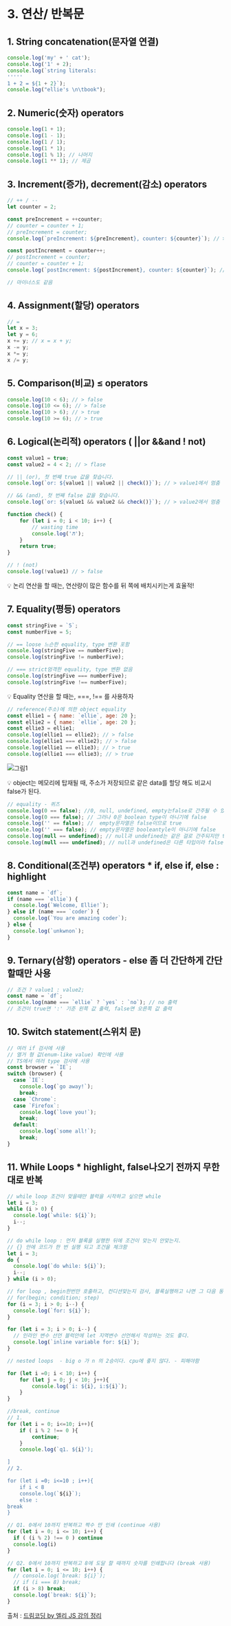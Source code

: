
# 3. 연산/ 반복문

## 1. String concatenation(문자열 연결)

```jsx
console.log('my' + ' cat');
console.log('1' + 2);
console.log(`string literals:
'''''
1 + 2 = ${1 + 2}`);
console.log("ellie's \n\tbook");
```

## 2. Numeric(숫자) operators

```jsx
console.log(1 + 1);
console.log(1 - 1);
console.log(1 / 1);
console.log(1 * 1);
console.log(1 % 1); // 나머지
console.log(1 ** 1); // 제곱
```

## 3. Increment(증가), decrement(감소) operators

```jsx
// ++ / --
let counter = 2;

const preIncrement = ++counter;
// counter = counter + 1;
// preIncrement = counter;
console.log(`preIncrement: ${preIncrement}, counter: ${counter}`); // > 3, 3 : 바로 업데이트 되서 할당

const postIncrement = counter++;
// postIncrement = counter;
// counter = counter + 1;
console.log(`postIncrement: ${postIncrement}, counter: ${counter}`); // > 3, 4 : 할당 해놓고 업데이트

// 마이너스도 같음
```

## 4. Assignment(할당) operators

```jsx
// =
let x = 3;
let y = 6;
x += y; // x = x + y;
x -= y;
x *= y;
x /= y;
```

## 5. Comparison(비교) ≤ operators

```jsx
console.log(10 < 6); // > false
console.log(10 <= 6); // > false
console.log(10 > 6); // > true
console.log(10 >= 6); // > true
```

## 6. Logical(논리적) operators ( ||or &&and ! not)

```jsx
const value1 = true;
const value2 = 4 < 2; // > flase

// || (or), 첫 번째 true 값을 찾습니다.
console.log(`or: ${value1 || value2 || check()}`); // > value1에서 멈춤

// && (and), 첫 번째 false 값을 찾습니다.
console.log(`or: ${value1 && value2 && check()}`); // > value2에서 멈춤

function check() {
	for (let i = 0; i < 10; i++) {
		// wasting time
		console.log('♬');
	}
	return true;
}

// ! (not)
console.log(!value1) // > false
```

<aside>
💡 논리 연산을 할 때는, 연산량이 많은 함수를 뒤 쪽에 배치시키는게 효율적!

</aside>

## 7. Equality(평등) operators

```jsx
const stringFive = `5`;
const numberFive = 5;

// == loose 느슨한 equality, type 변환 포함
console.log(stringFive == numberFive);
console.log(stringFive != numberFive);

// === strict엄격한 equality, type 변환 없음
console.log(stringFive === numberFive);
console.log(stringFive !== numberFive);
```

<aside>
💡 Equality 연산을 할 때는, ===, !== 를 사용하자

</aside>

```jsx
// reference(주소)에 의한 object equality
const ellie1 = { name: `ellie`, age: 20 };
const ellie2 = { name: `ellie`, age: 20 };
const ellie3 = ellie1;
console.log(ellie1 == ellie2); // > false
console.log(ellie1 === ellie2); // > false
console.log(ellie1 == ellie3); // > true
console.log(ellie1 === ellie3); // > true
```

![그림1](./resource/3_calucation&loop.png)

<aside>
💡 object는 메모리에 탑재될 때, 주소가 저장되므로 같은 data를 할당 해도 비교시 false가 된다.

</aside>

```jsx
// equality - 퀴즈
console.log(0 == false); //0, null, undefined, empty는false로 간주될 수 있다.  그래서 true
console.log(0 === false); // 그러나 0은 boolean type이 아니기에 false
console.log('' == false); //  empty문자열은 false이므로 true
console.log('' === false); // empty문자열은 booleantyle이 아니기에 false
console.log(null == undefined); // null과 undefined는 같은 걸로 간주되지만 true
console.log(null === undefined); // null과 undefined은 다른 타입이라 false
```

## 8. Conditional(조건부) operators * if, else if, else : highlight

```jsx
const name = `df`;
if (name === `ellie`) {
  console.log(`Welcome, Ellie!`);
} else if (name === `coder`) {
  console.log(`You are amazing coder`);
} else {
  console.log(`unkwnon`);
}
```

## 9. Ternary(삼항) operators  - else 좀 더 간단하게 간단할때만 사용

```jsx
// 조건 ? value1 : value2;
const name = `df`;
console.log(name === `ellie` ? `yes` : `no`); // no 출력
// 조건이 true면 ':' 기준 왼쪽 값 출력, false면 오른쪽 값 출력
```

## 10. Switch statement(스위치 문)

```jsx
// 여러 if 검사에 사용
// 열거 형 값(enum-like value) 확인에 사용
// TS에서 여러 type 검사에 사용
const browser = `IE`;
switch (browser) {
  case `IE`:
    console.log(`go away!`);
    break;
  case `Chrome`:
  case `Firefox`:
    console.log(`love you!`);
    break;
  default:
    console.log(`some all!`);
    break;
}
```

## 11. While Loops  * highlight, false나오기 전까지 무한대로 반복

```jsx
// while loop 조건이 맞을때만 블럭을 시작하고 싶으면 while
let i = 3;
while (i > 0) {
  console.log(`while: ${i}`);
  i--;
}
```

```jsx
// do while loop : 먼저 블록을 실행한 뒤에 조건이 맞는지 안맞는지. 
// {} 안에 코드가 한 번 실행 되고 조건을 체크함
let i = 3;
do {
  console.log(`do while: ${i}`);
  i--;
} while (i > 0);
```

```jsx
// for loop , begin한번만 호출하고, 컨디션맞는지 검사, 블록실행하고 나면 그 다음 동작
// for(begin; condition; step)
for (i = 3; i > 0; i--) {
  console.log(`for: ${i}`);
}

for (let i = 3; i > 0; i--) {
  // 인라인 변수 선언 블럭안에 let 지역변수 선언해서 작성하는 것도 좋다.
  console.log(`inline variable for: ${i}`);
}
```

```jsx
// nested loops  - big o 가 n 의 2승이다. cpu에 좋지 않다. - 피해야함

for (let i =0; i < 10; i++) {
	for (let j = 0; j < 10; j++){
		console.log(`i: ${i}, i:${i}`);
	}
}
```

```jsx
//break, continue
// 1. 
for (let i = 0; i<=10; i++){
	if ( i % 2 !== 0 ){
		continue;
	}
	console.log(`q1. ${i}');

]
// 2.

for (let i =0; i<=10 ; i++){
	if i < 8 
	console.log(`${i}`); 
	else :
break
}
```

```jsx
// Q1. 0에서 10까지 반복하고 짝수 만 인쇄 (continue 사용)
for (let i = 0; i <= 10; i++) {
  if ( (i % 2) !== 0 ) continue
  console.log(i)
}

// Q2. 0에서 10까지 반복하고 8에 도달 할 때까지 숫자를 인쇄합니다 (break 사용)
for (let i = 0; i <= 10; i++) {
  // console.log(`break: ${i}`);
  // if (i === 8) break;
  if (i > 8) break;
  console.log(`break: ${i}`);
}
```

출처 : [드림코딩 by 엘리 JS 강의 정리](https://www.youtube.com/watch?v=tJieVCgGzhs&list=PLv2d7VI9OotTVOL4QmPfvJWPJvkmv6h-2&index=3)